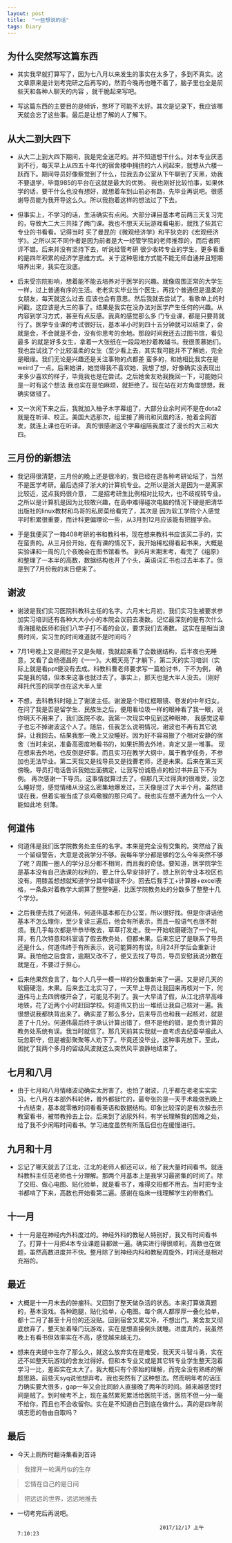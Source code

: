 ```yaml
---
layout: post
title:  "一些想说的话"
tags: Diary
---
```

## 为什么突然写这篇东西

- 其实我早就打算写了，因为七八月以来发生的事实在太多了，多到不真实。这文章原来是计划考完研之后再写的，然而今晚再也睡不着了，脑子里也全是前些天和各种人聊天的内容
，就干脆起来写吧。

- 写这篇东西的主要目的是倾诉，憋坏了可能不太好。其次是记录下，我应该哪天就会忘了这些事。最后是让想了解的人了解下。

## 从大二到大四下

- 从大二上到大四下期间，我是完全迷茫的。并不知道想干什么。对本专业厌恶到不行，每天早上从四五十年代的宿舍楼中拥挤的六人间起来，就想从六楼一跃而下。期间导员好像察觉到了什么，拉我去办公室从下午聊到了天黑，劝我不要退学，毕竟985的平台在这就是最大的优势。
我也刚好比较怕事，如果休学的话，要干什么也没有想好，就想着车到山前必有路，先毕业再说吧。很感谢导员能为我开导这么久。所以我抱着这样的想法过了下去。

- 但事实上，不学习的话，生活确实有点闲。大部分课目基本考前两三天复习完的，导致大二大三共挂了两门课。我也不想天天玩游戏看电影，就找了些其它专业的书看看。记得当时
买了曼昆的《微观经济学》和平狄克的《宏观经济学》。之所以买不同作者是因为前者是大一经管学院的老师推荐的，而后者网评不错。后来并没有坚持下去，听说经管考研
很少收转专业的学生，更多看重的是四年积累的经济学思维方式。关于这种思维方式能不能无师自通并且短期培养出来，我实在没底。

- 后来受宗院影响，想着能不能去培养对于医学的兴趣。就像周围正常的大学生一样，过上普通有序的生活。老老实实毕业当个医生，再找个普通但是温柔的女朋友，每天就这么过去
应该也会有意思。然后我就去尝试了。看歌单上的时间戳，这应该是大三的事了。结果是我实在没办法对医学产生任何的兴趣。从内容到学习方式，甚至有点反感。我真的感觉那么多
门专业课，都是只要背就行了。医学专业课的考试很好玩，基本半小时到四十五分钟就可以结束了，会就是会，不会就是不会，没有你思考的余地。那段时间我还去过图书馆，看见最多
的就是好多女生，拿着一大张纸在一段段地抄着教辅书。我很羡慕她们。我也尝试找了个比较温柔的女生（至少看上去，其实我可能并不了解她，完全是眼缘。我们无论是兴趣还是关注事物的点都差
蛮多的，和她相比我实在是weird了一点。后来她讲，她觉得我不喜欢她，我想了想，好像确实没表现出来多少喜欢的样子，毕竟我也是在尝试。之后她舍友劝我挽回一下，可能她只是一时有这个想法
我也实在是怕麻烦，就拒绝了。现在站在对方角度想想，我确实做错了。

- 又一次闲下来之后，我就加入柚子木字幕组了，大部分业余时间不是在dota2就是在听译、校正。美国大选那次，组里接了腾讯和凤凰的活，抢着全网首发，就连上课也在听译。
真的很感谢这个字幕组陪我度过了漫长的大三和大四。

## 三月份的新想法

- 我记得很清楚，三月份的晚上还是很冷的，我已经在逛各种考研论坛了，当然不是医学考研。最后选择了浙大的计算机专业。之所以是浙大是因为一是离家比较近，这点我妈很介意，
二是招考研生比例相对比较大，也不歧视转专业。之所以是计算机是因为比较敢兴趣，在高中难得碰次电脑的情况下硬是把清华出版社的linux教材和鸟哥的私房菜给看完了，其次是
因为软工学院个人感觉平时积累很重要，而计科更偏理论一些，从3月到12月应该能有把握学会。

- 于是我便买了一箱408考研的书和教科书，现在想来教科书应该买二手的，实在蛮贵的。从三月份开始，在有课的情况下，我开始稀松得看起书来，大概是实验课和一周的几个夜晚会在图书馆看书。
到6月末期末考，看完了《组原》和整理了一本半的高数，数据结构也开了个头，英语词汇书也过去半本了。但是到了7月份我的末日便来了。

## 谢波

- 谢波是我们实习医院科教科主任的名字。六月末七月初，我们实习生被要求参加实习培训还有各种大大小小的本院会议前去凑数。记忆最深刻的是有次什么青海援助医师和我们八竿子打不着的会议，要求我们去凑数。
这实在是相当浪费时间，实习生的时间难道就不是时间吗？

- 7月1号晚上又是闹肚子又是失眠，我就起来看了会数据结构，后半夜也无睡意，又看了会杨德昌的《一一》。大概天亮了才躺下，第二天的实习培训（实际上就是看ppt便没有去成。科教科曹老师要求写一篇检讨书，下不为例，
确实是我的错，但本来这事也就过去了。事实上，那天也是大半人没去。（刚好拜托代签的同学也在这大半人里

- 不想，去科教科时碰上了谢波主任。谢波是个带红框眼镜、卷发的中年妇女。在问了我是否是留学生、民族生之后，便用看垃圾一样的眼神看了我一眼，说你明天不用来了，我们医院不收。我第一次现实中见到这种眼神，
我感觉这辈子也忘不掉谢波这个人了。随后，任我怎么说明情况，谢波也不再有其它说辞，让我回去。结果我那一晚上又没睡好。因为好不容易搬了个相对安静的宿舍（当时来说，准备高密度地看书的，如果折腾去外地，肯定又是一堆事。
现在想来去外地，也反倒是好事。而且实习在教学大纲中，属于教学任务，不参加也无法毕业。第二天我又是找导员又是找曹老师，还是未果。后来在第三天傍晚，导员打电话告诉我她出面搞定，让我写份诚恳点的检讨书并且下不为例。
再次感谢一下导员。这事情就算过去了。但那几天过得真的很难受，没怎么睡好觉，感觉情绪从没这么密集地爆发过，三天像是过了大半个月。虽然错误在我，但着实被当成了杀鸡儆猴的那只鸡了。我也实在想不通为什么一个人能如此地
刻薄。

## 何道伟

- 何道伟是我们医学院教务处主任的名字。本来是完全没有交集的。突然给了我一个留级警告，大意是说我学分不够。我每年学分都是够的怎么今年突然不够了呢？周围一圈人的学分总分都不相同，而且我的奇低。要知道，医学院学生是基本没有自己选课的权利的，要上什么早安排好了，想上别的专业本校区也没有。用膝盖想想就知道学分其中错误不少。回去后我手工+计算器+excel表格，一条条对着教学大纲算了整整9遍，比医学院教务处的分数多了整整十几个学分。

- 之后我便去找了何道伟，何道伟基本都在办公室，所以很好找。但是你讲话他基本不怎么理你，至少复读三遍后，他会有所表示，而且一般语气也很不耐烦。我几乎每次都是毕恭毕敬去，草草打发走。我一开始软磨硬泡了一个礼拜，有几次特意和科室请了假去教务处，但都未果。后来忘记了是联系了导员还是什么，何道伟终于有所表示，说可能算的有误，8月24开学后会重新计算。我怕他之后食言，逾期又改不了，便又去找了导员，导员安慰我说分数在就是在，不要过于担心。

- 后来他果然食言了，每个人几乎一模一样的分数重新来了一遍。又是好几天的软磨硬泡，未果。后来去江北实习了，一天早上导员让我回来再核对一下，何道伟马上去四牌楼开会了，可能见不到了。我一大早请了假，从江北挤早高峰地铁，花了近两个小时赶回学校。何道伟又扔出一堆纸让我自己核对一遍。我很想说我都快背出来了。确实差了那么多分，后来导员也和我一起核对，就是差了十几分。何道伟最后终于承认计算出错了，但不是他的错，是负责计算的教务处系统有误。我当时就信了。那几天前其实我就一直考虑去纪委举报此人玩忽职守，但是被彭聚聚等人劝下了。毕竟还没毕业，这种事先放下。至此，困扰了我两个多月的留级风波就这么突然风平浪静地结束了。

## 七月和八月

- 由于七月和八月情绪波动确实太厉害了。也怕了谢波，几乎都在老老实实实习。七八月在本部外科轮转，普外都挺忙的，最夸张的是一天手术能做到晚上十点结束，基本就零散时间看看英语和数据结构。印象比较深的是有次躲去示教室看书，被带教拎去上台。后来到了泌尿外科，有学长理解我的困难之处，给了我不少闲暇时间看书。学习进度虽然有所落后但也在缓慢进行。

## 九月和十月

- 忘记了哪天就去了江北，江北的老师人都还可以，给了我大量时间看书。就连科教科主任范老师也十分理解。那两个月基本上是我学习最密集的时间了。除了交班、做心电图、贴化验单，就是看书了，难得交班都不用去。当时把专业书都啃了下来，高数也开始看第二遍。感谢在临床一线理解学生的带教们。

## 十一月

- 十一月是在神经内外科度过的。神经外科的教秘人特别好，我又有时间看书了。打算十一月把4本专业课题目都做一遍。确实进行得很顺利，高数也在做题，虽然高数进度并不快。整月除了到神经内科和教秘周旋外，时间还是相对充裕的。

## 最近

- 大概是十一月末去的肿瘤科。又回到了整天做杂活的状态。本来打算做真题的，基本没戏。各种跑腿，贴化验单，心电图。每个病人都厚厚一叠化验单，都十二月了甚至十月份的还没贴。回到宿舍又累又冷，不想出门。某舍友又彻底放弃了，整天扯着嗓门玩游戏，实在是想直接倒头就睡。进度真的，我虽然晚上有看书但效率实在不高，感觉越来越无力。

- 想来在夹缝中生存了那么久，就这么放弃实在是难受，我天天斗智斗勇，实在还不如整天玩游戏的舍友过得好。但和本专业又或是其它转专业学生整天泡着学习一比，差距实在太大了。我大概只有个原始的理解，而完全没有熟练的解题思路。前些天syq说他想弃考。我也突然有了这种想法。然而明年考的话压力确实要大很多，gap一年又会比同龄人直接晚了两年的时间。越来越感觉时间是贼了。到时候考不上，现在虽然累死累活给医院干活，医院不但一分一毫不给你，而且也不会收留你。实在是不知道自己到底在做什么。真的是四年前填志愿的咎由自取吗？

## 最后

- 今天上厕所时翻诗集看到首诗

> 我撑开一轮满月似的生存

> 忘情在自己的是日间

> 把远远的世界，远远地推去

- 一切考完后再说吧。

                                                    2017/12/17 上午7:10:23
